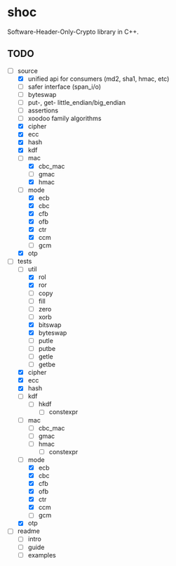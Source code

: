 # shoc

Software-Header-Only-Crypto library in C++.

## TODO

- [ ] source
    - [x] unified api for consumers (md2, sha1, hmac, etc)
    - [ ] safer interface (span_i/o)
    - [ ] byteswap
    - [ ] put-, get- little_endian/big_endian
    - [ ] assertions
    - [ ] xoodoo family algorithms
    - [x] cipher
    - [x] ecc
    - [x] hash
    - [x] kdf
    - [ ] mac
        - [x] cbc_mac
        - [ ] gmac
        - [x] hmac
    - [ ] mode
        - [x] ecb
        - [x] cbc
        - [x] cfb
        - [x] ofb
        - [x] ctr
        - [x] ccm
        - [ ] gcm
    - [x] otp
- [ ] tests
    - [ ] util
        - [x] rol
        - [x] ror
        - [ ] copy
        - [ ] fill
        - [ ] zero
        - [ ] xorb
        - [x] bitswap
        - [x] byteswap
        - [ ] putle
        - [ ] putbe
        - [ ] getle
        - [ ] getbe
    - [x] cipher
    - [x] ecc
    - [x] hash
    - [ ] kdf
        - [ ] hkdf
            - [ ] constexpr
    - [ ] mac
        - [ ] cbc_mac
        - [ ] gmac
        - [ ] hmac
            - [ ] constexpr
    - [ ] mode
        - [x] ecb
        - [x] cbc
        - [x] cfb
        - [x] ofb
        - [x] ctr
        - [x] ccm
        - [ ] gcm
    - [x] otp
- [ ] readme
    - [ ] intro
    - [ ] guide
    - [ ] examples
